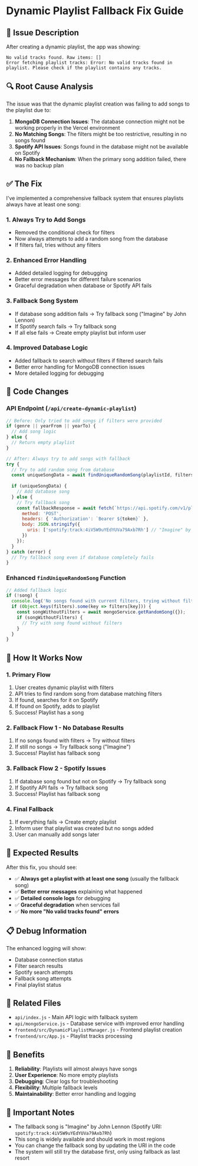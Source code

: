 # Dynamic Playlist Fallback Fix Guide

## 🐛 Issue Description

After creating a dynamic playlist, the app was showing:
```
No valid tracks found. Raw items: []
Error fetching playlist tracks: Error: No valid tracks found in playlist. Please check if the playlist contains any tracks.
```

## 🔍 Root Cause Analysis

The issue was that the dynamic playlist creation was failing to add songs to the playlist due to:

1. **MongoDB Connection Issues**: The database connection might not be working properly in the Vercel environment
2. **No Matching Songs**: The filters might be too restrictive, resulting in no songs found
3. **Spotify API Issues**: Songs found in the database might not be available on Spotify
4. **No Fallback Mechanism**: When the primary song addition failed, there was no backup plan

## ✅ The Fix

I've implemented a comprehensive fallback system that ensures playlists always have at least one song:

### 1. **Always Try to Add Songs**
- Removed the conditional check for filters
- Now always attempts to add a random song from the database
- If filters fail, tries without any filters

### 2. **Enhanced Error Handling**
- Added detailed logging for debugging
- Better error messages for different failure scenarios
- Graceful degradation when database or Spotify API fails

### 3. **Fallback Song System**
- If database song addition fails → Try fallback song ("Imagine" by John Lennon)
- If Spotify search fails → Try fallback song
- If all else fails → Create empty playlist but inform user

### 4. **Improved Database Logic**
- Added fallback to search without filters if filtered search fails
- Better error handling for MongoDB connection issues
- More detailed logging for debugging

## 🔧 Code Changes

### API Endpoint (`/api/create-dynamic-playlist`)
```javascript
// Before: Only tried to add songs if filters were provided
if (genre || yearFrom || yearTo) {
  // Add song logic
} else {
  // Return empty playlist
}

// After: Always try to add songs with fallback
try {
  // Try to add random song from database
  const uniqueSongData = await findUniqueRandomSong(playlistId, filters, token, 10);
  
  if (uniqueSongData) {
    // Add database song
  } else {
    // Try fallback song
    const fallbackResponse = await fetch(`https://api.spotify.com/v1/playlists/${playlistId}/tracks`, {
      method: 'POST',
      headers: { 'Authorization': `Bearer ${token}` },
      body: JSON.stringify({
        uris: ['spotify:track:4iV5W9uYEdYUVa79Axb7Rh'] // "Imagine" by John Lennon
      })
    });
  }
} catch (error) {
  // Try fallback song even if database completely fails
}
```

### Enhanced `findUniqueRandomSong` Function
```javascript
// Added fallback logic
if (!song) {
  console.log('No songs found with current filters, trying without filters...');
  if (Object.keys(filters).some(key => filters[key])) {
    const songWithoutFilters = await mongoService.getRandomSong({});
    if (songWithoutFilters) {
      // Try with song found without filters
    }
  }
}
```

## 🚀 How It Works Now

### 1. **Primary Flow**
1. User creates dynamic playlist with filters
2. API tries to find random song from database matching filters
3. If found, searches for it on Spotify
4. If found on Spotify, adds to playlist
5. Success! Playlist has a song

### 2. **Fallback Flow 1 - No Database Results**
1. If no songs found with filters → Try without filters
2. If still no songs → Try fallback song ("Imagine")
3. Success! Playlist has fallback song

### 3. **Fallback Flow 2 - Spotify Issues**
1. If database song found but not on Spotify → Try fallback song
2. If Spotify API fails → Try fallback song
3. Success! Playlist has fallback song

### 4. **Final Fallback**
1. If everything fails → Create empty playlist
2. Inform user that playlist was created but no songs added
3. User can manually add songs later

## 🎯 Expected Results

After this fix, you should see:

- ✅ **Always get a playlist with at least one song** (usually the fallback song)
- ✅ **Better error messages** explaining what happened
- ✅ **Detailed console logs** for debugging
- ✅ **Graceful degradation** when services fail
- ✅ **No more "No valid tracks found" errors**

## 📋 Debug Information

The enhanced logging will show:
- Database connection status
- Filter search results
- Spotify search attempts
- Fallback song attempts
- Final playlist status

## 🔗 Related Files

- `api/index.js` - Main API logic with fallback system
- `api/mongoService.js` - Database service with improved error handling
- `frontend/src/DynamicPlaylistManager.js` - Frontend playlist creation
- `frontend/src/App.js` - Playlist tracks processing

## 🎉 Benefits

1. **Reliability**: Playlists will almost always have songs
2. **User Experience**: No more empty playlists
3. **Debugging**: Clear logs for troubleshooting
4. **Flexibility**: Multiple fallback levels
5. **Maintainability**: Better error handling and logging

## 🚨 Important Notes

- The fallback song is "Imagine" by John Lennon (Spotify URI: `spotify:track:4iV5W9uYEdYUVa79Axb7Rh`)
- This song is widely available and should work in most regions
- You can change the fallback song by updating the URI in the code
- The system will still try the database first, only using fallback as last resort
